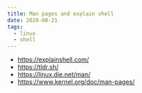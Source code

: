 ```yaml
---
title: Man pages and explain shell
date: 2020-08-21
tags:
  - linux
  - shell
---
```


- https://explainshell.com/
- https://tldr.sh/
- https://linux.die.net/man/
- https://www.kernel.org/doc/man-pages/
